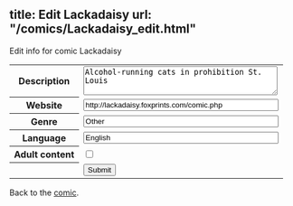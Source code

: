 title: Edit Lackadaisy
url: "/comics/Lackadaisy_edit.html"
---
Edit info for comic Lackadaisy

<form name="comic" action="http://gaepostmail.appspot.com/comic/" method="post">
<table class="comicinfo">
<tr>
<th>Description</th><td><textarea name="description" cols="40" rows="3">Alcohol-running cats in prohibition St. Louis</textarea></td>
</tr>
<tr>
<th>Website</th><td><input type="text" name="url" value="http://lackadaisy.foxprints.com/comic.php" size="40"/></td>
</tr>
<tr>
<th>Genre</th><td><input type="text" name="genre" value="Other" size="40"/></td>
</tr>
<tr>
<th>Language</th><td><input type="text" name="language" value="English" size="40"/></td>
</tr>
<tr>
<th>Adult content</th><td><input type="checkbox" name="adult" value="adult" /></td>
</tr>
<tr>
<th></th><td>
<input type="hidden" name="comic" value="Lackadaisy" />
<input type="submit" name="submit" value="Submit" />
</td>
</tr>
</table>
</form>

Back to the [comic](Lackadaisy.html).
